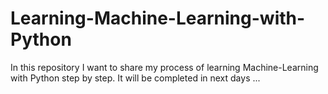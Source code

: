 # Learning-Machine-Learning-with-Python
In this repository I want to share my process of learning Machine-Learning with Python step by step.
It will be completed in next days ...
